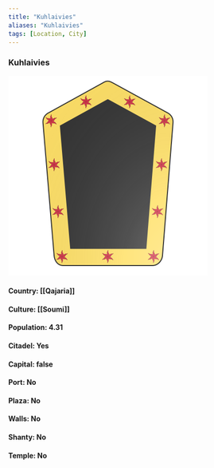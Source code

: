 ```yaml
---
title: "Kuhlaivies"
aliases: "Kuhlaivies"
tags: [Location, City]
---
```

### Kuhlaivies
![](attachment/221bfdd2920fb93303e314c7d8643850.svg)

#### Country: [[Qajaria]]

#### Culture: [[Soumi]]

#### Population: 4.31

#### Citadel: Yes

#### Capital: false

#### Port: No

#### Plaza: No

#### Walls: No

#### Shanty: No

#### Temple: No

